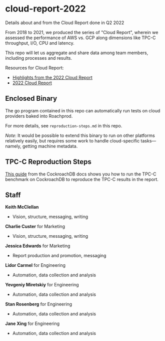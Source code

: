 # cloud-report-2022

Details about and from the Cloud Report done in Q2 2022

From 2018 to 2021, we produced the series of "Cloud Report", wherein we assessed the performance of AWS vs. GCP along dimensions like TPC-C throughput, I/O, CPU and latency.

This repo will let us aggregate and share data among team members, including processes and results. 

Resources for Cloud Report:
* [Highlights from the 2022 Cloud Report](https://www.cockroachlabs.com/blog/2022-cloud-report/)
* [2022 Cloud Report](https://www.cockroachlabs.com/guides/2022-cloud-report)

## Enclosed Binary

The go program contained in this repo can automatically run tests on cloud providers baked into Roachprod.

For more details, see `reproduction-steps.md` in this repo.

_Note_: It would be possible to extend this binary to run on other platforms relatively easily, but requires some work to handle cloud-specific tasks––namely, getting machine metadata.

## TPC-C Reproduction Steps

[This guide](https://www.cockroachlabs.com/docs/stable/performance-benchmarking-with-tpc-c-1k-warehouses.html) from the CockroachDB docs shows you how to run the TPC-C benchmark on CockroachDB to reproduce the TPC-C results in the report.

## Staff

**Keith McClellan** 
- Vision, structure, messaging, writing

**Charlie Custer** for Marketing
- Vision, structure, messaging, writing

**Jessica Edwards** for Marketing
- Report production and promotion, messaging

**Lidor Carmel** for Engineering
- Automation, data collection and analysis

**Yevgeniy Miretskiy** for Engineering 
- Automation, data collection and analysis

**Stan Rosenberg** for Engineering
- Automation, data collection and analysis

**Jane Xing** for Engineering
- Automation, data collection and analysis

